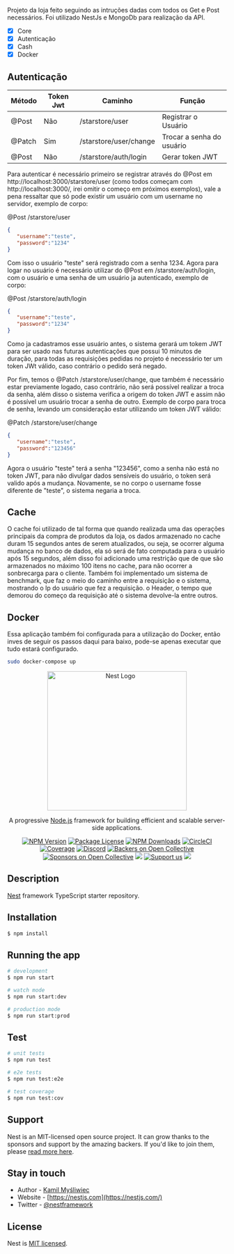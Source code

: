 Projeto da loja feito seguindo as intruções dadas com todos os Get e Post necessários. Foi utilizado NestJs e MongoDb para realização da API.

- [x] Core
- [x] Autenticação
- [x] Cash
- [x] Docker

## Autenticação

| Método  | Token Jwt | Caminho                | Função                   |
| ------  | --------- | ---------------------- | ------------------------ |
| @Post   | Não       | /starstore/user        | Registrar o Usuário      |
| @Patch  | Sim       | /starstore/user/change | Trocar a senha do usuário|
| @Post   | Não       | /starstore/auth/login  | Gerar token JWT          |

Para autenticar é necessário primeiro se registrar através do @Post em http://localhost:3000/starstore/user (como todos começam com http://localhost:3000/, irei omitir o começo em próximos exemplos), vale a pena ressaltar que só pode existir um usuário com um username no servidor, exemplo de corpo:

@Post /starstore/user
```json
{
   "username":"teste",
   "password":"1234"
}
```

Com isso o usuário "teste" será registrado com a senha 1234. Agora para logar no usuário é necessário utilizar do @Post em /starstore/auth/login, com o usuário e uma senha de um usuário ja autenticado, exemplo de corpo:

@Post /starstore/auth/login
```json
{
   "username":"teste",
   "password":"1234"
}
```
Como ja cadastramos esse usuário antes, o sistema gerará um tokem JWT para ser usado nas futuras autenticações que possui 10 minutos de duração, para todas as requisições pedidas no projeto é necessário ter um token JWt válido, caso contrário o pedido será negado.

Por fim, temos o @Patch /starstore/user/change, que também é necessário estar previamente logado, caso contrário, não será possível realizar a troca da senha, além disso o sistema verifica a origem do token JWT e assim não é possível um usuário trocar a senha de outro. Exemplo de corpo para troca de senha, levando um consideração estar utilizando um token JWT válido:

@Patch /starstore/user/change
```json
{
   "username":"teste",
   "password":"123456"
}
```
Agora o usuário "teste" terá a senha "123456", como a senha não está no token JWT, para não divulgar dados sensíveis do usuário, o token será valido após a mudança. Novamente, se no corpo o username fosse diferente de "teste", o sistema negaria a troca.

## Cache

O cache foi utilizado de tal forma que quando realizada uma das operações principais da compra de produtos da loja, os dados armazenado no cache duram 15 segundos antes de serem atualizados, ou seja, se ocorrer alguma mudança no banco de dados, ela só será de fato computada para o usuário após 15 segundos, além disso foi adicionado uma restrição que de que são armazenados no máximo 100 itens no cache, para não ocorrer a sonbrecarga para o cliente. Também foi implementado um sistema de benchmark, que faz o meio do caminho entre a requisição e o sistema, mostrando o Ip do usuário que fez a requisição. o Header, o tempo que demorou do começo da requisição até o sistema devolve-la entre outros.

## Docker

Essa aplicação também foi configurada para a utilização do Docker, então inves de seguir os passos daqui para baixo, pode-se apenas executar que tudo estará configurado.

```bash
sudo docker-compose up
```

<p align="center">
  <a href="http://nestjs.com/" target="blank"><img src="https://nestjs.com/img/logo_text.svg" width="320" alt="Nest Logo" /></a>
</p>

[circleci-image]: https://img.shields.io/circleci/build/github/nestjs/nest/master?token=abc123def456
[circleci-url]: https://circleci.com/gh/nestjs/nest

  <p align="center">A progressive <a href="http://nodejs.org" target="_blank">Node.js</a> framework for building efficient and scalable server-side applications.</p>
    <p align="center">
<a href="https://www.npmjs.com/~nestjscore" target="_blank"><img src="https://img.shields.io/npm/v/@nestjs/core.svg" alt="NPM Version" /></a>
<a href="https://www.npmjs.com/~nestjscore" target="_blank"><img src="https://img.shields.io/npm/l/@nestjs/core.svg" alt="Package License" /></a>
<a href="https://www.npmjs.com/~nestjscore" target="_blank"><img src="https://img.shields.io/npm/dm/@nestjs/common.svg" alt="NPM Downloads" /></a>
<a href="https://circleci.com/gh/nestjs/nest" target="_blank"><img src="https://img.shields.io/circleci/build/github/nestjs/nest/master" alt="CircleCI" /></a>
<a href="https://coveralls.io/github/nestjs/nest?branch=master" target="_blank"><img src="https://coveralls.io/repos/github/nestjs/nest/badge.svg?branch=master#9" alt="Coverage" /></a>
<a href="https://discord.gg/G7Qnnhy" target="_blank"><img src="https://img.shields.io/badge/discord-online-brightgreen.svg" alt="Discord"/></a>
<a href="https://opencollective.com/nest#backer" target="_blank"><img src="https://opencollective.com/nest/backers/badge.svg" alt="Backers on Open Collective" /></a>
<a href="https://opencollective.com/nest#sponsor" target="_blank"><img src="https://opencollective.com/nest/sponsors/badge.svg" alt="Sponsors on Open Collective" /></a>
  <a href="https://paypal.me/kamilmysliwiec" target="_blank"><img src="https://img.shields.io/badge/Donate-PayPal-ff3f59.svg"/></a>
    <a href="https://opencollective.com/nest#sponsor"  target="_blank"><img src="https://img.shields.io/badge/Support%20us-Open%20Collective-41B883.svg" alt="Support us"></a>
  <a href="https://twitter.com/nestframework" target="_blank"><img src="https://img.shields.io/twitter/follow/nestframework.svg?style=social&label=Follow"></a>
</p>
  <!--[![Backers on Open Collective](https://opencollective.com/nest/backers/badge.svg)](https://opencollective.com/nest#backer)
  [![Sponsors on Open Collective](https://opencollective.com/nest/sponsors/badge.svg)](https://opencollective.com/nest#sponsor)-->

## Description

[Nest](https://github.com/nestjs/nest) framework TypeScript starter repository.

## Installation

```bash
$ npm install
```

## Running the app

```bash
# development
$ npm run start

# watch mode
$ npm run start:dev

# production mode
$ npm run start:prod
```

## Test

```bash
# unit tests
$ npm run test

# e2e tests
$ npm run test:e2e

# test coverage
$ npm run test:cov
```

## Support

Nest is an MIT-licensed open source project. It can grow thanks to the sponsors and support by the amazing backers. If you'd like to join them, please [read more here](https://docs.nestjs.com/support).

## Stay in touch

- Author - [Kamil Myśliwiec](https://kamilmysliwiec.com)
- Website - [https://nestjs.com](https://nestjs.com/)
- Twitter - [@nestframework](https://twitter.com/nestframework)

## License

Nest is [MIT licensed](LICENSE).
